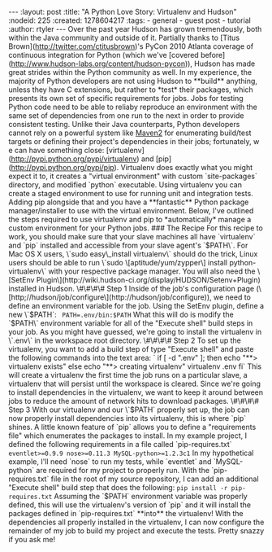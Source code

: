 --- :layout: post :title: "A Python Love Story: Virtualenv and Hudson" :nodeid: 225 :created: 1278604217 :tags: - general - guest post - tutorial :author: rtyler --- Over the past year Hudson has grown tremendously, both within the Java community and outside of it. Partially thanks to \[Titus Brown\](http://twitter.com/ctitusbrown)'s PyCon 2010 Atlanta coverage of continuous integration for Python (which we've \[covered before\](http://www.hudson-labs.org/content/hudson-pycon)), Hudson has made great strides within the Python community as well. In my experience, the majority of Python developers are not using Hudson to \*\*build\*\* anything, unless they have C extensions, but rather to \*test\* their packages, which presents its own set of specific requirements for jobs. Jobs for testing Python code need to be able to reliaby reproduce an environment with the same set of dependencies from one run to the next in order to provide consistent testing. Unlike their Java counterparts, Python developers cannot rely on a powerful system like <a href="http://maven.apache.org/" id="aptureLink_5i6m9B8BGf">Maven2</a> for enumerating build/test targets or defining their project's dependencies in their jobs; fortunately, w e can have something close: \[virtualenv\](http://pypi.python.org/pypi/virtualenv) and \[pip\](http://pypi.python.org/pypi/pip). Virtualenv does exactly what you might expect it to, it creates a "virtual environment" with custom \`site-packages\` directory, and modified \`python\` executable. Using virtualenv you can create a staged environment to use for running unit and integration tests. Adding pip alongside that and you have a \*\*fantastic\*\* Python package manager/installer to use with the virtual environment. Below, I've outlined the steps required to use virtualenv and pip to \*automatically\* manage a custom environment for your Python jobs. \#\#\# The Recipe For this recipe to work, you should make sure that your slave machines all have \`virtualenv\` and \`pip\` installed and accessible from your slave agent's \`$PATH\`. For Mac OS X users, \`sudo easy\_install virtualenv\` should do the trick, Linux users should be able to run \`sudo \[aptitude/yum/zypper\] install python-virtualenv\` with your respective package manager. You will also need the \[SetEnv Plugin\](http://wiki.hudson-ci.org/display/HUDSON/Setenv+Plugin) installed in Hudson. \#\#\#\# Step 1 Inside of the job's configuration page (\[http;//hudson/job/configure\](http://hudson/job/configure)), we need to define an environment variable for the job. Using the SetEnv plugin, define a new \`$PATH\`: ` PATH=.env/bin:$PATH` What this will do is modify the \`$PATH\` environment variable for all of the "Execute shell" build steps in your job. As you might have guessed, we're going to install the virtualenv in \`.env\` in the workspace root directory. \#\#\#\# Step 2 To set up the virtualenv, you want to add a build step of type "Execute shell" and paste the following commands into the text area: `   if [ -d ".env" ]; then echo "**> virtualenv exists" else echo "**> creating   virtualenv" virtualenv .env fi` This will create a virtualenv the first time the job runs on a particular slave, a virtualenv that will persist until the workspace is cleared. Since we're going to install dependencies in the virtualenv, we want to keep it around between jobs to reduce the amount of network hits to download packages. \#\#\#\# Step 3 With our virtualenv and our \`$PATH\` properly set up, the job can now properly install dependencies into its virtualenv, this is where \`pip\` shines. A little known feature of \`pip\` allows you to define a "requirements file" which enumerates the packages to install. In my example project, I defined the following requirements in a file called \`pip-requires.txt\` `eventlet>=0.9.9 nose>=0.11.3 MySQL-python>=1.2.3c1` In my hypothetical example, I'll need \`nose\` to run my tests, while \`eventlet\` and \`MySQL-python\` are required for my project to properly run. With the \`pip-requires.txt\` file in the root of my source repository, I can add an additional "Execute shell" build step that does the following: `pip install -r pip-requires.txt` Assuming the \`$PATH\` environment variable was properly defined, this will use the virtualenv's version of \`pip\` and it will install the packages defined in \`pip-requires.txt\` \*\*into\*\* the virtualenv! With the dependencies all properly installed in the virtualenv, I can now configure the remainder of my job to build my project and execute the tests. Pretty snazzy if you ask me!
